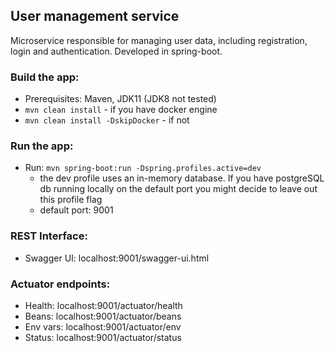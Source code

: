 ## User management service

Microservice responsible for managing user data, including registration, login and authentication.
Developed in spring-boot.

### Build the app:
* Prerequisites: Maven, JDK11 (JDK8 not tested)
* `mvn clean install` - if you have docker engine
* `mvn clean install -DskipDocker` - if not

### Run the app:
- Run: `mvn spring-boot:run -Dspring.profiles.active=dev`
    - the dev profile uses an in-memory database. If you have postgreSQL db running locally on the default port you might decide to leave out this profile flag
    - default port: 9001
    
### REST Interface:
- Swagger UI: localhost:9001/swagger-ui.html

### Actuator endpoints:
- Health: localhost:9001/actuator/health
- Beans: localhost:9001/actuator/beans
- Env vars: localhost:9001/actuator/env
- Status: localhost:9001/actuator/status
